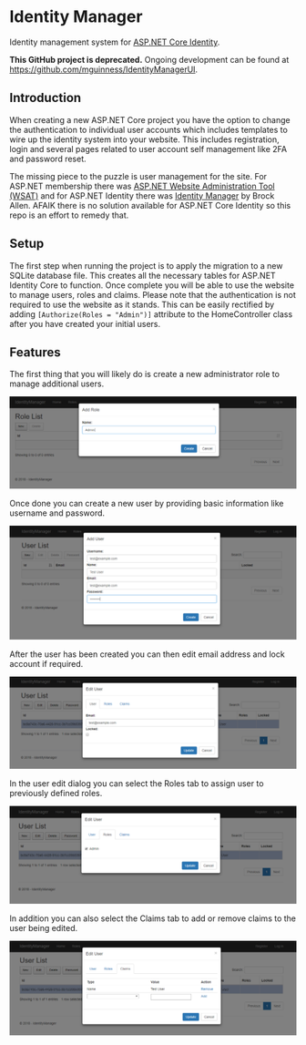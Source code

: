 # Identity Manager
Identity management system for [ASP.NET Core Identity](https://github.com/aspnet/Identity).

**This GitHub project is deprecated.** Ongoing development can be found at <https://github.com/mguinness/IdentityManagerUI>.

## Introduction
When creating a new ASP.NET Core project you have the option to change the authentication to individual user accounts which includes templates to wire up the identity system into your website. This includes registration, login and several pages related to user account self management like 2FA and password reset.

The missing piece to the puzzle is user management for the site.  For ASP.NET membership there was [ASP.NET Website Administration Tool (WSAT)](https://docs.microsoft.com/en-us/aspnet/web-forms/overview/older-versions-getting-started/deploying-web-site-projects/users-and-roles-on-the-production-website-cs) and for ASP.NET Identity there was [Identity Manager](http://brockallen.com/2014/04/09/introducing-thinktecture-identitymanager/) by Brock Allen.  AFAIK there is no solution available for ASP.NET Core Identity so this repo is an effort to remedy that.

## Setup
The first step when running the project is to apply the migration to a new SQLite database file.  This creates all the necessary tables for ASP.NET Identity Core to function.  Once complete you will be able to use the website to manage users, roles and claims.  Please note that the authentication is not required to use the website as it stands.  This can be easily rectified by adding `[Authorize(Roles = "Admin")]` attribute to the HomeController class after you have created your initial users.

## Features
The first thing that you will likely do is create a new administrator role to manage additional users.

![Screenshot](AddRole.PNG)

Once done you can create a new user by providing basic information like username and password.

![Screenshot](AddUser.PNG)

After the user has been created you can then edit email address and lock account if required. 

![Screenshot](EditUser.PNG)

In the user edit dialog you can select the Roles tab to assign user to previously defined roles.

![Screenshot](EditRoles.PNG)

In addition you can also select the Claims tab to add or remove claims to the user being edited.

![Screenshot](EditClaims.PNG)
